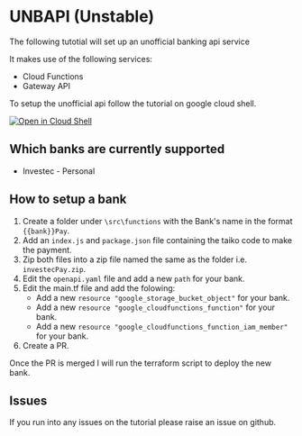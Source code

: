 # UNBAPI (Unstable)

The following tutotial will set up an unofficial banking api service

It makes use of the following services:
* Cloud Functions
* Gateway API

To setup the unofficial api follow the tutorial on google cloud shell.

[![Open in Cloud Shell](https://gstatic.com/cloudssh/images/open-btn.svg)](https://ssh.cloud.google.com/cloudshell/editor?cloudshell_git_repo=https%3A%2F%2Fgithub.com%2Fbezchristo%2Funbapi.git&cloudshell_print=cloud-shell-readme.txt&cloudshell_open_in_editor=main.tf&cloudshell_tutorial=tutorial.md&hl=en_GB&fromcloudshell=true&shellonly=false#id=I0_1588005425124&_gfid=I0_1588005425124&parent=https:%2F%2Fconsole.cloud.google.com)

## Which banks are currently supported
* Investec - Personal

## How to setup a bank
1. Create a folder under `\src\functions` with the Bank's name in the format `{{bank}}Pay`.
2. Add an `index.js` and `package.json` file containing the taiko code to make the payment.
3. Zip both files into a zip file named the same as the folder i.e. `investecPay.zip`.
4. Edit the `openapi.yaml` file and add a new `path` for your bank.
5. Edit the main.tf file and add the folowing:
   * Add a new `resource "google_storage_bucket_object"` for your bank.
   * Add a new `resource "google_cloudfunctions_function"` for your bank.
   * Add a new `resource "google_cloudfunctions_function_iam_member"` for your bank.
6. Create a PR.

Once the PR is merged I will run the terraform script to deploy the new bank.

## Issues
If you run into any issues on the tutorial please raise an issue on github.